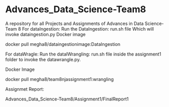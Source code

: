 # Advances_Data_Science-Team8
A repository for all Projects and Assignments of Advances in Data Science-Team 8
For dataIngestion:
Run the DataIngestion: run.sh file Which will invoke dataingestion.py
Docker image 

docker pull megha8/dataingestionimage:DataIngestion



For dataWragle:
Run the dataIWrangling: run.sh file inside the assignment1 folder to invoke the datawrangle.py.

Docker Image 

docker pull megha8/team8njassignment1:wrangling

Assignmet Report:

Advances_Data_Science-Team8/Assignment1/FinalReport1
